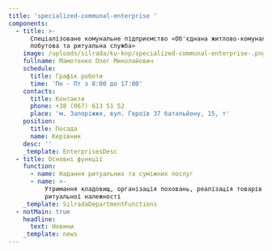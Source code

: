 ```yaml
---
title: 'specialized-communal-enterprise '
components:
  - title: >-
      Спеціалізоване комунальне підприємство «Об'єднана житлово-комунальна,
      побутова та ритуальна служба»
    image: /uploads/silrada/ku-knp/specialized-communal-enterprise-.png
    fullname: Мамотенко Олег Миколайович
    schedule:
      title: Графік роботи
      time: 'Пн - Пт з 8:00 до 17:00'
    contacts:
      title: Контакти
      phone: +38 (067) 613 51 52
      place: 'м. Запоріжжя, вул. Героїв 37 батальйону, 15, т'
    position:
      title: Посада
      name: Керівник
    desc: ''
    _template: EnterprisesDesc
  - title: Основні функції
    function:
      - name: Надання ритуальних та суміжних послуг
      - name: >-
          Утримання кладовищ, організація поховань, реалізація товарів
          ритуальної належності
    _template: SilradaDepartmentFunctions
  - notMain: true
    headline:
      text: Новини
    _template: news
---
```


